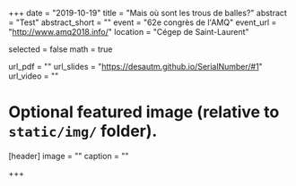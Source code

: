 +++
date = "2019-10-19"
title = "Mais où sont les trous de balles?"
abstract = "Test"
abstract_short = ""
event = "62e congrès de l'AMQ"
event_url = "http://www.amq2018.info/"
location = "Cégep de Saint-Laurent"

selected = false
math = true

url_pdf = ""
url_slides = "https://desautm.github.io/SerialNumber/#1"
url_video = ""

# Optional featured image (relative to `static/img/` folder).
[header]
image = ""
caption = ""

+++
